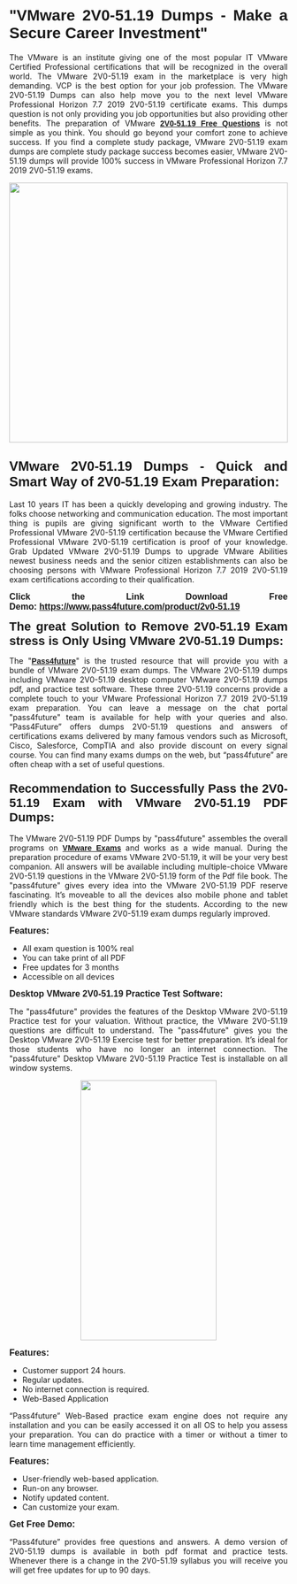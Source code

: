 
<h1 style="text-align: justify;"><span style="font-family:Tahoma,Geneva,sans-serif;"><strong>"VMware 2V0-51.19 Dumps - Make a Secure Career Investment"</strong></span></h1>

<p style="text-align: justify;">The VMware is an institute giving one of the most popular IT VMware Certified Professional certifications that will be recognized in the overall world. The VMware 2V0-51.19 exam in the marketplace is very high demanding. VCP is the best option for your job profession. The VMware 2V0-51.19 Dumps can also help move you to the next level VMware Professional Horizon 7.7 2019 2V0-51.19 certificate exams. This dumps question is not only providing you job opportunities but also providing other benefits. The preparation of VMware <span style="font-family:Tahoma,Geneva,sans-serif;"><strong><a href="https://www.pass4future.com/questions/vmware/2v0-51.19">2V0-51.19 Free Questions</a></strong></span> is not simple as you think. You should go beyond your comfort zone to achieve success. If you find a complete study package, VMware 2V0-51.19 exam dumps are complete study package success becomes easier, VMware 2V0-51.19 dumps will provide 100% success in VMware Professional Horizon 7.7 2019 2V0-51.19 exams.</p>

<p style="text-align: justify;"><a href="https://www.pass4future.com/product/2v0-51.19"><img alt="" src="https://lh3.googleusercontent.com/pw/AM-JKLVhEO4I138wJzOepD3laGU-R1M7eT-OTYdow6pCESip26lSeaxxzS9BVWUKuzj1e3L_MoxCfVgBEvV8ODwl1LGzlZbt6HJm3NXXplPwnYiBfuYM_eQCcVVRMaAwHdsl3AhHOZS-up7mzwmd4i4EpEGq=w1112-h625-no?authuser=0" style="width: 100%; height: 470px;" /></a></p>

<h2 style="text-align: justify;"><span style="font-size:24px;"><strong><span style="font-family:Tahoma,Geneva,sans-serif;">VMware 2V0-51.19 Dumps - Quick and Smart Way of 2V0-51.19 Exam Preparation:</span></strong></span></h2>

<p style="text-align: justify;">Last 10 years IT has been a quickly developing and growing industry. The folks choose networking and communication education. The most important thing is pupils are giving significant worth to the VMware Certified Professional VMware 2V0-51.19 certification because the VMware Certified Professional VMware 2V0-51.19 certification is proof of your knowledge. Grab Updated VMware 2V0-51.19 Dumps to upgrade VMware Abilities newest business needs and the senior citizen establishments can also be choosing persons with VMware Professional Horizon 7.7 2019 2V0-51.19 exam certifications according to their qualification.</p>

<p style="text-align: justify;"><strong><span style="font-family:Lucida Sans Unicode,Lucida Grande,sans-serif;"><span style="font-size:16px;">Click the Link Download Free Demo: <a href="https://www.pass4future.com/product/2v0-51.19">https://www.pass4future.com/product/2v0-51.19</a></span></span></strong></p>

<p style="text-align: justify;"><strong><span style="font-size:22px;"><span style="font-family:Tahoma,Geneva,sans-serif;">The great Solution to Remove 2V0-51.19 Exam stress is Only Using VMware 2V0-51.19 Dumps:</span></span></strong></p>

<p style="text-align: justify;">The "<span style="font-family:Lucida Sans Unicode,Lucida Grande,sans-serif;"><a href="https://www.pass4future.com/"><strong>Pass4future</strong></a></span>" is the trusted resource that will provide you with a bundle of VMware 2V0-51.19 exam dumps. The VMware 2V0-51.19 dumps including VMware 2V0-51.19 desktop computer VMware 2V0-51.19 dumps pdf, and practice test software. These three 2V0-51.19 concerns provide a complete touch to your VMware Professional Horizon 7.7 2019 2V0-51.19 exam preparation. You can leave a message on the chat portal "pass4future" team is available for help with your queries and also. “Pass4Future” offers dumps 2V0-51.19 questions and answers of certifications exams delivered by many famous vendors such as Microsoft, Cisco, Salesforce, CompTIA and also provide discount on every signal course. You can find many exams dumps on the web, but “pass4future” are often cheap with a set of useful questions.</p>

<h3 style="text-align: justify;"><span style="font-size:22px;"><strong><span style="font-family:Tahoma,Geneva,sans-serif;">Recommendation to Successfully Pass the 2V0-51.19 Exam with VMware 2V0-51.19 PDF Dumps:</span></strong></span></h3>

<p style="text-align: justify;">The VMware 2V0-51.19 PDF Dumps by "pass4future" assembles the overall programs on <span style="font-family:Lucida Sans Unicode,Lucida Grande,sans-serif;"><strong><a href="https://www.pass4future.com/vmware">VMware Exams</a></strong></span> and works as a wide manual. During the preparation procedure of exams VMware 2V0-51.19, it will be your very best companion. All answers will be available including multiple-choice VMware 2V0-51.19 questions in the VMware 2V0-51.19 form of the Pdf file book. The "pass4future" gives every idea into the VMware 2V0-51.19 PDF reserve fascinating. It’s moveable to all the devices also mobile phone and tablet friendly which is the best thing for the students. According to the new VMware standards VMware 2V0-51.19 exam dumps regularly improved.</p>

<p style="text-align: justify;"><span style="font-family:Lucida Sans Unicode,Lucida Grande,sans-serif;"><span style="font-size:16px;"><strong>Features:</strong></span></span></p>

<ul>
	<li style="text-align: justify;">All exam question is 100% real</li>
	<li style="text-align: justify;">You can take print of all PDF</li>
	<li style="text-align: justify;">Free updates for 3 months </li>
	<li style="text-align: justify;">Accessible on all devices</li>
</ul>

<p style="text-align: justify;"><span style="font-family:Tahoma,Geneva,sans-serif;"><span style="font-size:16px;"><strong>Desktop VMware 2V0-51.19 Practice Test Software:</strong></span></span></p>

<p style="text-align: justify;">The "pass4future" provides the features of the Desktop VMware 2V0-51.19 Practice test for your valuation. Without practice, the VMware 2V0-51.19 questions are difficult to understand. The "pass4future" gives you the Desktop VMware 2V0-51.19 Exercise test for better preparation. It’s ideal for those students who have no longer an internet connection. The "pass4future" Desktop VMware 2V0-51.19 Practice Test is installable on all window systems.</p>

<p style="text-align: center;"><a href="https://www.pass4future.com/product/2v0-51.19"><img alt="" src="https://lh3.googleusercontent.com/pw/AM-JKLV3yUm3jiqqIo1xIsj1VJ_UeysYexQY-pRYO0rIFl3vg11QZioN-gzffpw2AfKqFynWuvoXOreWrWS0swpr4xmOSWfwII2jvatteuqrfxiWGFBSHPiZUCoi33jqeymK5dmu-0enyX6tayRCAMHw05jv=s625-no?authuser=0" style="width: 70%; height: 470px;" /></a></p>

<p style="text-align: justify;"><span style="font-size:16px;"><span style="font-family:Lucida Sans Unicode,Lucida Grande,sans-serif;"><strong>Features:</strong></span></span></p>

<ul>
	<li style="text-align: justify;">Customer support 24 hours. </li>
	<li style="text-align: justify;">Regular updates. </li>
	<li style="text-align: justify;">No internet connection is required.</li>
	<li style="text-align: justify;">Web-Based Application</li>
</ul>

<p style="text-align: justify;">“Pass4future” Web-Based practice exam engine does not require any installation and you can be easily accessed it on all OS to help you assess your preparation. You can do practice with a timer or without a timer to learn time management efficiently.</p>

<p style="text-align: justify;"><strong><span style="font-size:16px;"><span style="font-family:Lucida Sans Unicode,Lucida Grande,sans-serif;">Features:</span></span></strong></p>

<ul>
	<li style="text-align: justify;">User-friendly web-based application.</li>
	<li style="text-align: justify;">Run-on any browser. </li>
	<li style="text-align: justify;">Notify updated content.</li>
	<li style="text-align: justify;">Can customize your exam.</li>
</ul>

<p style="text-align: justify;"><span style="font-size:16px;"><span style="font-family:Lucida Sans Unicode,Lucida Grande,sans-serif;"><strong>Get Free Demo:</strong></span></span></p>

<p style="text-align: justify;">“Pass4future” provides free questions and answers. A demo version of 2V0-51.19 dumps is available in both pdf format and practice tests. Whenever there is a change in the 2V0-51.19 syllabus you will receive you will get free updates for up to 90 days. </p>

